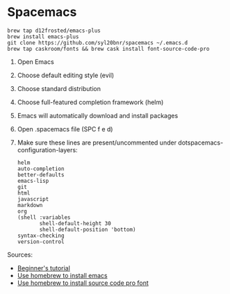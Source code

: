 # Spacemacs

```
brew tap d12frosted/emacs-plus
brew install emacs-plus
git clone https://github.com/syl20bnr/spacemacs ~/.emacs.d
brew tap caskroom/fonts && brew cask install font-source-code-pro
```

1. Open Emacs
1. Choose default editing style (evil)
1. Choose standard distribution
1. Choose full-featured completion framework (helm)
1. Emacs will automatically download and install packages
1. Open .spacemacs file (SPC f e d)
1. Make sure these lines are present/uncommented under dotspacemacs-configuration-layers:
   
       helm
       auto-completion
       better-defaults
       emacs-lisp
       git
       html
       javascript
       markdown
       org
       (shell :variables
              shell-default-height 30
              shell-default-position 'bottom)
       syntax-checking
       version-control


Sources:

- [Beginner's tutorial](https://github.com/syl20bnr/spacemacs/blob/master/doc/BEGINNERS_TUTORIAL.org)
- [Use homebrew to install emacs](https://github.com/syl20bnr/spacemacs#macos)
- [Use homebrew to install source code pro font](https://github.com/adobe-fonts/source-code-pro#font-installation-instructions)
